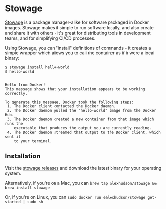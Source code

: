 # Stowage

[Stowage](https://github.com/alexhudson/stowage) is a package manager-alike for software packaged in Docker images. Stowage makes it simple to run software locally, and also create and share it with others - it's great for distributing tools in development teams, and for simplifying CI/CD processes.

Using Stowage, you can "install" definitions of commands - it creates a simple wrapper which allows you to call the container as if it were a local binary:

```
$ stowage install hello-world
$ hello-world 


Hello from Docker!
This message shows that your installation appears to be working correctly.

To generate this message, Docker took the following steps:
 1. The Docker client contacted the Docker daemon.
 2. The Docker daemon pulled the "hello-world" image from the Docker Hub.
 3. The Docker daemon created a new container from that image which runs the
    executable that produces the output you are currently reading.
 4. The Docker daemon streamed that output to the Docker client, which sent it
    to your terminal.
```

## Installation

Visit the [stowage releases](https://github.com/alexhudson/stowage/releases/latest) and download the latest binary for your operating system.

Alternatively, if you're on a Mac, you can `brew tap alexhudson/stowage && brew install stowage`

Or, if you're on Linux, you can `sudo docker run ealexhudson/stowage get-started | sudo sh`
